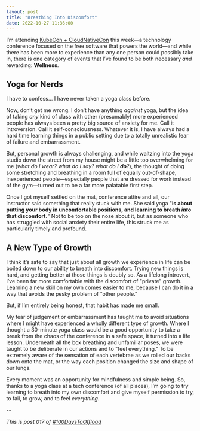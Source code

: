 ```yaml
---
layout: post
title: "Breathing Into Discomfort"
date: 2022-10-27 11:36:00
---
```


I’m attending [KubeCon + CloudNativeCon](https://events.linuxfoundation.org/kubecon-cloudnativecon-north-america/) this week—a technology conference focused on the free software that powers the world—and while there has been more to experience than any one person could possibly take in, there is one category of events that I’ve found to be both necessary _and_ rewarding: **Wellness**.

## Yoga for Nerds

I have to confess... I have never taken a yoga class before.

Now, don’t get me wrong. I don’t have anything _against_ yoga, but the idea of taking _any_ kind of class with other (presumably) more experienced people has always been a pretty big source of anxiety for me. Call it introversion. Call it self-consciousness. Whatever it is, I have always had a hard time learning things in a public setting due to a totally unrealistic fear of failure and embarrassment.

But, personal growth is always challenging, and while waltzing into the yoga studio down the street from my house might be a little too overwhelming for me (_what do I wear? what do I say? what do I_ **_do_**_?_), the thought of doing some stretching and breathing in a room full of equally out-of-shape, inexperienced people—especially people that are dressed for work instead of the gym—turned out to be a far more palatable first step.

Once I got myself settled on the mat, conference attire and all, our instructor said something that really stuck with me. She said yoga "**is about putting your body in uncomfortable positions, and learning to breath _into_ that discomfort.**" Not to be too on the nose about it, but as someone who has struggled with social anxiety their entire life, this struck me as particularly timely and profound.

## A New Type of Growth

I think it’s safe to say that just about all growth we experience in life can be boiled down to our ability to breath into discomfort. Trying new things is hard, and getting better at those things is doubly so. As a lifelong introvert, I’ve been far more comfortable with the discomfort of "private" growth. Learning a new skill on my own comes easier to me, because I can do it in a way that avoids the pesky problem of "other people."

But, if I’m entirely being honest, that habit has made me small.

My fear of judgement or embarrassment has taught me to avoid situations where I might have experienced a wholly different type of growth. Where I thought a 30-minute yoga class would be a good opportunity to take a break from the chaos of the conference in a safe space, it turned into a life lesson. Underneath all the box breathing and unfamiliar poses, we were taught to be deliberate in our actions and to "feel everything." To be extremely aware of the sensation of each vertebrae as we rolled our backs down onto the mat, or the way each position changed the size and shape of our lungs.

Every moment was an opportunity for mindfulness and simple being. So, thanks to a yoga class at a tech conference (of all places), I’m going to try learning to breath into my own discomfort and give myself permission to try, to fail, to grow, and to feel _everything_.

--

_This is post 017 of [#100DaysToOffload](https://100daystooffload.com/)_